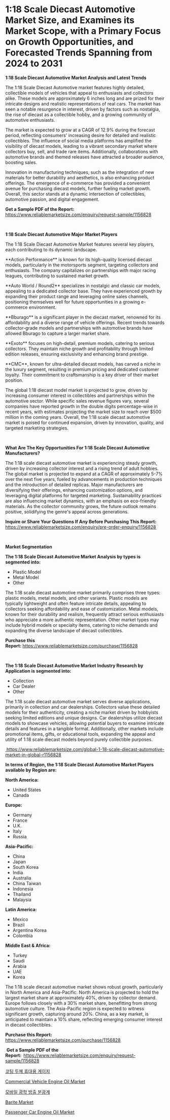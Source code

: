 <p><h1>1:18 Scale Diecast Automotive Market Size, and Examines its Market Scope, with a Primary Focus on Growth Opportunities, and Forecasted Trends Spanning from 2024 to 2031</h1></p><p><strong>1:18 Scale Diecast Automotive Market Analysis and Latest Trends</strong></p>
<p><p>The 1:18 Scale Diecast Automotive market features highly detailed, collectible models of vehicles that appeal to enthusiasts and collectors alike. These models are approximately 6 inches long and are prized for their intricate designs and realistic representations of real cars. The market has seen a notable resurgence in interest, driven by factors such as nostalgia, the rise of diecast as a collectible hobby, and a growing community of automotive enthusiasts.</p><p>The market is expected to grow at a CAGR of 12.9% during the forecast period, reflecting consumers' increasing desire for detailed and realistic collectibles. The influence of social media platforms has amplified the visibility of diecast models, leading to a vibrant secondary market where collectors buy, sell, and trade rare items. Additionally, collaborations with automotive brands and themed releases have attracted a broader audience, boosting sales.</p><p>Innovation in manufacturing techniques, such as the integration of new materials for better durability and aesthetics, is also enhancing product offerings. The emergence of e-commerce has provided a convenient avenue for purchasing diecast models, further fueling market growth. Overall, this sector stands at a dynamic intersection of collectibles, automotive passion, and digital engagement.</p></p>
<p><strong>Get a Sample PDF of the Report:&nbsp;</strong> <a href="https://www.reliablemarketsize.com/enquiry/request-sample/1156828">https://www.reliablemarketsize.com/enquiry/request-sample/1156828</a></p>
<p>&nbsp;</p>
<p><strong>1:18 Scale Diecast Automotive Major Market Players</strong></p>
<p><p>The 1:18 Scale Diecast Automotive Market features several key players, each contributing to its dynamic landscape. </p><p>**Action Performance** is known for its high-quality licensed diecast models, particularly in the motorsports segment, targeting collectors and enthusiasts. The company capitalizes on partnerships with major racing leagues, contributing to sustained market growth.</p><p>**Auto World / Round2** specializes in nostalgic and classic car models, appealing to a dedicated collector base. They have experienced growth by expanding their product range and leveraging online sales channels, positioning themselves well for future opportunities in a growing e-commerce environment.</p><p>**Bburago** is a significant player in the diecast market, renowned for its affordability and a diverse range of vehicle offerings. Recent trends towards collector-grade models and partnerships with automotive brands have allowed Bburago to capture a larger market share.</p><p>**Exoto** focuses on high-detail, premium models, catering to serious collectors. They maintain niche growth and profitability through limited edition releases, ensuring exclusivity and enhancing brand prestige. </p><p>**CMC**, known for ultra-detailed diecast models, has carved a niche in the luxury segment, resulting in premium pricing and dedicated customer loyalty. Their commitment to craftsmanship is a key driver of their market position.</p><p>The global 1:18 diecast model market is projected to grow, driven by increasing consumer interest in collectibles and partnerships within the automotive sector. While specific sales revenue figures vary, several companies have reported growth in the double digits percentage-wise in recent years, with estimates projecting the market size to reach over $500 million in the coming years. Overall, the 1:18 scale diecast automotive market is poised for continued expansion, driven by innovation, quality, and targeted marketing strategies.</p></p>
<p>&nbsp;</p>
<p><strong>What Are The Key Opportunities For 1:18 Scale Diecast Automotive Manufacturers?</strong></p>
<p><p>The 1:18 scale diecast automotive market is experiencing steady growth, driven by increasing collector interest and a rising trend of adult hobbies. The global market is projected to expand at a CAGR of approximately 5-7% over the next five years, fueled by advancements in production techniques and the introduction of detailed replicas. Major manufacturers are diversifying their offerings, enhancing customization options, and leveraging digital platforms for targeted marketing. Sustainability practices are also influencing market dynamics, with an emphasis on eco-friendly materials. As the collector community grows, the future outlook remains positive, solidifying the genre's appeal across generations.</p></p>
<p><strong>Inquire or Share Your Questions If Any Before Purchasing This Report:</strong> <a href="https://www.reliablemarketsize.com/enquiry/pre-order-enquiry/1156828">https://www.reliablemarketsize.com/enquiry/pre-order-enquiry/1156828</a></p>
<p>&nbsp;</p>
<p><strong>Market Segmentation</strong></p>
<p><strong>The 1:18 Scale Diecast Automotive Market Analysis by types is segmented into:</strong></p>
<p><ul><li>Plastic Model</li><li>Metal Model</li><li>Other</li></ul></p>
<p><p>The 1:18 scale diecast automotive market primarily comprises three types: plastic models, metal models, and other variants. Plastic models are typically lightweight and often feature intricate details, appealing to collectors seeking affordability and ease of customization. Metal models, known for their durability and realism, frequently attract serious enthusiasts who appreciate a more authentic representation. Other market types may include hybrid models or specialty items, catering to niche demands and expanding the diverse landscape of diecast collectibles.</p></p>
<p><strong>Purchase this Report:&nbsp;</strong><a href="https://www.reliablemarketsize.com/purchase/1156828">https://www.reliablemarketsize.com/purchase/1156828</a></p>
<p>&nbsp;</p>
<p><strong>The 1:18 Scale Diecast Automotive Market Industry Research by Application is segmented into:</strong></p>
<p><ul><li>Collection</li><li>Car Dealer</li><li>Other</li></ul></p>
<p><p>The 1:18 scale diecast automotive market serves diverse applications, primarily in collection and car dealerships. Collectors value these detailed models for their authenticity, creating a niche market driven by hobbyists seeking limited editions and unique designs. Car dealerships utilize diecast models to showcase vehicles, allowing potential buyers to examine intricate details and features in a tangible format. Additionally, other markets include promotional items, gifts, or educational tools, expanding the appeal and utility of 1:18 scale diecast models beyond purely collectible purposes.</p></p>
<p><a href="https://www.reliablemarketsize.com/global-1-18-scale-diecast-automotive-market-in-global-r1156828">&nbsp;https://www.reliablemarketsize.com/global-1-18-scale-diecast-automotive-market-in-global-r1156828</a></p>
<p><strong>In terms of Region, the 1:18 Scale Diecast Automotive Market Players available by Region are:</strong></p>
<p>
    <p> <strong> North America: </strong>
        <ul>
            <li>United States</li>
            <li>Canada</li>
        </ul>
        </p> 
    <p> <strong> Europe: </strong>
        <ul>
            <li>Germany</li>
            <li>France</li>
            <li>U.K.</li>
            <li>Italy</li>
            <li>Russia</li>
        </ul>
        </p> 
    <p> <strong> Asia-Pacific: </strong>
        <ul>
            <li>China</li>
            <li>Japan</li>
            <li>South Korea</li>
            <li>India</li>
            <li>Australia</li>
            <li>China Taiwan</li>
            <li>Indonesia</li>
            <li>Thailand</li>
            <li>Malaysia</li>
        </ul>
        </p> 
    <p> <strong> Latin America: </strong>
        <ul>
            <li>Mexico</li>
            <li>Brazil</li>
            <li>Argentina Korea</li>
            <li>Colombia</li>
        </ul>
        </p> 
    <p> <strong> Middle East & Africa: </strong>
        <ul>
            <li>Turkey</li>
            <li>Saudi</li>
            <li>Arabia</li>
            <li>UAE</li>
            <li>Korea</li>
        </ul>
    </p>
    </p>
<p><p>The 1:18 scale diecast automotive market shows robust growth, particularly in North America and Asia-Pacific. North America is projected to hold the largest market share at approximately 40%, driven by collector demand. Europe follows closely with a 30% market share, benefitting from strong automotive culture. The Asia-Pacific region is expected to witness significant growth, capturing around 20%. China, as a key market, is anticipated to maintain a 10% share, reflecting emerging consumer interest in diecast collectibles.</p></p>
<p><strong>Purchase this Report: </strong><a href="https://www.reliablemarketsize.com/purchase/1156828">https://www.reliablemarketsize.com/purchase/1156828</a></p>
<p>&nbsp;<strong>Get a Sample PDF of the Report:&nbsp;&nbsp;</strong><a href="https://www.reliablemarketsize.com/enquiry/request-sample/1156828">https://www.reliablemarketsize.com/enquiry/request-sample/1156828</a></p>
<p><strong></strong></p>
<p><p><a href="https://medium.com/@jonatanjast75/%EC%84%B8%EA%B3%84-coating-thickness-handheld-gauges-market-%EC%9D%80-2024%EC%97%90%EC%84%9C-2031%EB%A1%9C-%EC%97%B0%ED%8F%89%EA%B7%A0-%EC%A6%9D%EA%B0%80%EC%9C%A8%EC%9D%84-%EB%B3%B4%EC%9D%BC-%EA%B2%83%EC%9C%BC%EB%A1%9C-%EC%98%88%EC%83%81%EB%90%A9%EB%8B%88%EB%8B%A4-4357d83a6c96">코팅 두께 휴대용 게이지</a></p><p><a href="https://www.linkedin.com/pulse/commercial-vehicle-engine-oil-industry-forecast-market-dufde?trackingId=dapwTYErTdaz408J0DArSQ%3D%3D">Commercial Vehicle Engine Oil Market</a></p><p><a href="https://medium.com/@jonatanjast75/%EC%84%B8%EA%B3%84-mobile-optical-emission-spectrometers-market-%EC%9D%80-2024%EC%97%90%EC%84%9C-2031%EB%A1%9C-%EC%97%B0%ED%8F%89%EA%B7%A0-%EC%A6%9D%EA%B0%80%EC%9C%A8%EC%9D%84-%EB%B3%B4%EC%9D%BC-%EA%B2%83%EC%9C%BC%EB%A1%9C-%EC%98%88%EC%83%81%EB%90%A9%EB%8B%88%EB%8B%A4-61deefd72fc9">모바일 광학 방출 분광계</a></p><p><a href="https://issuu.com/reportprime-2/docs/barite-market-size-2030.pptx_54cc20c7a63b55">Barite Market</a></p><p><a href="https://www.linkedin.com/pulse/passenger-car-engine-oil-market-revolution-2024-2031-tjaxe?trackingId=9yXfJnMpSj%2BAzgdvatrk0g%3D%3D">Passenger Car Engine Oil Market</a></p></p>